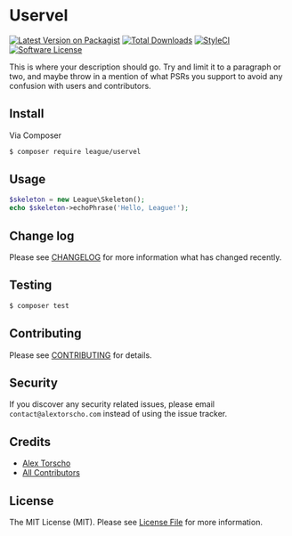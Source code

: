 # Uservel

[![Latest Version on Packagist][ico-version]][link-packagist]
[![Total Downloads][ico-downloads]][link-downloads]
[![StyleCI][ico-styleci]][link-styleci]
[![Software License][ico-license]][link-license]

This is where your description should go. Try and limit it to a paragraph or two, and maybe throw in a mention of what
PSRs you support to avoid any confusion with users and contributors.

## Install

Via Composer

``` bash
$ composer require league/uservel
```

## Usage

``` php
$skeleton = new League\Skeleton();
echo $skeleton->echoPhrase('Hello, League!');
```

## Change log

Please see [CHANGELOG][link-changelog] for more information what has changed recently.

## Testing

``` bash
$ composer test
```

## Contributing

Please see [CONTRIBUTING][link-contributing] for details.

## Security

If you discover any security related issues, please email `contact@alextorscho.com` instead of using the issue tracker.

## Credits

- [Alex Torscho][link-author]
- [All Contributors][link-contributors]

## License

The MIT License (MIT). Please see [License File][link-license] for more information.

[ico-version]: https://img.shields.io/github/release/atorscho/uservel.svg?style=flat-square
[ico-styleci]: https://styleci.io/repos/40326779/shield
[ico-downloads]: https://img.shields.io/packagist/dt/atorscho/uservel.svg?style=flat-square
[ico-license]: https://img.shields.io/badge/license-MIT-brightgreen.svg?style=flat-square

[link-packagist]: https://packagist.org/packages/atorscho/uservel
[link-downloads]: https://packagist.org/packages/atorscho/uservel
[link-styleci]: https://styleci.io/repos/40326779
[link-changelog]: https://github.com/atorscho/uservel/blob/master/CHANGELOG.md
[link-contributing]: https://github.com/atorscho/uservel/blob/master/CONTRIBUTING.md
[link-license]: https://github.com/atorscho/uservel/blob/master/LICENSE.md
[link-author]: https://github.com/atorscho
[link-contributors]: https://github.com/atorscho/uservel/contributors
